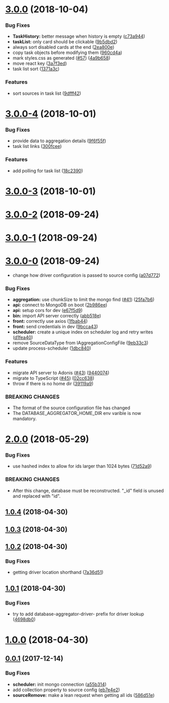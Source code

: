 <a name="3.0.0"></a>
# [3.0.0](https://github.com/cheminfo/database-aggregator/compare/v3.0.0-4...v3.0.0) (2018-10-04)


### Bug Fixes

* **TaskHistory:** better message when history is empty ([c73a944](https://github.com/cheminfo/database-aggregator/commit/c73a944))
* **taskList:** only card should be clickable ([9b5dbd2](https://github.com/cheminfo/database-aggregator/commit/9b5dbd2))
* always sort disabled cards at the end ([2ea800e](https://github.com/cheminfo/database-aggregator/commit/2ea800e))
* copy task objects before modifying them ([960cd4a](https://github.com/cheminfo/database-aggregator/commit/960cd4a))
* mark styles.css as generated ([#57](https://github.com/cheminfo/database-aggregator/issues/57)) ([4a9b658](https://github.com/cheminfo/database-aggregator/commit/4a9b658))
* move react key ([3a7f3ed](https://github.com/cheminfo/database-aggregator/commit/3a7f3ed))
* task list sort ([1371a3c](https://github.com/cheminfo/database-aggregator/commit/1371a3c))


### Features

* sort sources in task list ([9dfff42](https://github.com/cheminfo/database-aggregator/commit/9dfff42))



<a name="3.0.0-4"></a>
# [3.0.0-4](https://github.com/cheminfo/database-aggregator/compare/v3.0.0-3...v3.0.0-4) (2018-10-01)


### Bug Fixes

* provide data to aggregation details ([9f6f55f](https://github.com/cheminfo/database-aggregator/commit/9f6f55f))
* task list links ([300fcee](https://github.com/cheminfo/database-aggregator/commit/300fcee))


### Features

* add polling for task list ([18c2390](https://github.com/cheminfo/database-aggregator/commit/18c2390))



<a name="3.0.0-3"></a>
# [3.0.0-3](https://github.com/cheminfo/database-aggregator/compare/v3.0.0-2...v3.0.0-3) (2018-10-01)



<a name="3.0.0-2"></a>
# [3.0.0-2](https://github.com/cheminfo/database-aggregator/compare/v3.0.0-1...v3.0.0-2) (2018-09-24)



<a name="3.0.0-1"></a>
# [3.0.0-1](https://github.com/cheminfo/database-aggregator/compare/v3.0.0-0...v3.0.0-1) (2018-09-24)



<a name="3.0.0-0"></a>
# [3.0.0-0](https://github.com/cheminfo/database-aggregator/compare/v2.0.0...v3.0.0-0) (2018-09-24)


* change how driver configuration is passed to source config ([a07d772](https://github.com/cheminfo/database-aggregator/commit/a07d772))


### Bug Fixes

* **aggregation:** use chunkSize to limit the mongo find ([#41](https://github.com/cheminfo/database-aggregator/issues/41)) ([25fa7b6](https://github.com/cheminfo/database-aggregator/commit/25fa7b6))
* **api:** connect to MongoDB on boot ([2b986ee](https://github.com/cheminfo/database-aggregator/commit/2b986ee))
* **api:** setup cors for dev ([e67f5d9](https://github.com/cheminfo/database-aggregator/commit/e67f5d9))
* **bin:** import API server correctly ([abb518e](https://github.com/cheminfo/database-aggregator/commit/abb518e))
* **front:** correctly use axios ([1fbab44](https://github.com/cheminfo/database-aggregator/commit/1fbab44))
* **front:** send credentials in dev ([9bcca43](https://github.com/cheminfo/database-aggregator/commit/9bcca43))
* **scheduler:** create a unique index on scheduler log and retry writes ([d1fea40](https://github.com/cheminfo/database-aggregator/commit/d1fea40))
* remove SourceDataType from IAggregationConfigFile ([9eb33c3](https://github.com/cheminfo/database-aggregator/commit/9eb33c3))
* update process-scheduler ([1dbc840](https://github.com/cheminfo/database-aggregator/commit/1dbc840))


### Features

* migrate API server to Adonis ([#43](https://github.com/cheminfo/database-aggregator/issues/43)) ([9440074](https://github.com/cheminfo/database-aggregator/commit/9440074))
* migrate to TypeScript ([#45](https://github.com/cheminfo/database-aggregator/issues/45)) ([02cc638](https://github.com/cheminfo/database-aggregator/commit/02cc638))
* throw if there is no home dir ([39119a9](https://github.com/cheminfo/database-aggregator/commit/39119a9))


### BREAKING CHANGES

* The format of the source configuration file has changed
* The DATABASE_AGGREGATOR_HOME_DIR env varible is now mandatory.



<a name="2.0.0"></a>
# [2.0.0](https://github.com/cheminfo/database-aggregator/compare/v1.0.4...v2.0.0) (2018-05-29)


### Bug Fixes

* use hashed index to allow for ids larger than 1024 bytes ([71d52a9](https://github.com/cheminfo/database-aggregator/commit/71d52a9))


### BREAKING CHANGES

* After this change, database must be reconstructed. "_id" field is unused
and replaced with "id".



<a name="1.0.4"></a>
## [1.0.4](https://github.com/cheminfo/database-aggregator/compare/v1.0.3...v1.0.4) (2018-04-30)



<a name="1.0.3"></a>
## [1.0.3](https://github.com/cheminfo/database-aggregator/compare/v1.0.2...v1.0.3) (2018-04-30)



<a name="1.0.2"></a>
## [1.0.2](https://github.com/cheminfo/database-aggregator/compare/v1.0.1...v1.0.2) (2018-04-30)


### Bug Fixes

* getting driver location shorthand ([7a36d51](https://github.com/cheminfo/database-aggregator/commit/7a36d51))



<a name="1.0.1"></a>
## [1.0.1](https://github.com/cheminfo/database-aggregator/compare/v1.0.0...v1.0.1) (2018-04-30)


### Bug Fixes

* try to add database-aggregator-driver- prefix for driver lookup ([4698db0](https://github.com/cheminfo/database-aggregator/commit/4698db0))



<a name="1.0.0"></a>
# [1.0.0](https://github.com/cheminfo/database-aggregator/compare/v0.0.1...v1.0.0) (2018-04-30)



<a name="0.0.1"></a>
## [0.0.1](https://github.com/cheminfo/database-aggregator/compare/a55b314...v0.0.1) (2017-12-14)


### Bug Fixes

* **scheduler:** init mongo connection ([a55b314](https://github.com/cheminfo/database-aggregator/commit/a55b314))
* add collection property to source config ([eb7e4e2](https://github.com/cheminfo/database-aggregator/commit/eb7e4e2))
* **sourceRemove:** make a lean request when getting all ids ([586d51e](https://github.com/cheminfo/database-aggregator/commit/586d51e))



